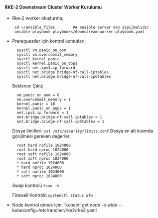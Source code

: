 #### RKE-2 Downstream Cluster Worker Kurulumu
- Rke-2 worker oluşturma;
   ```
    cd ~/ansible_files        ## ansible server dan yapılmalıdır
    ansible-playbook playbooks/downstream-worker-playbook.yaml
  ```

- Prerequestler için kontrol komutları;
  ```
    sysctl vm.panic_on_oom
    sysctl vm.overcommit_memory 
    sysctl kernel.panic 
    sysctl kernel.panic_on_oops 
    sysctl net.ipv4.ip_forward 
    sysctl net.bridge.bridge-nf-call-iptables 
    sysctl net.bridge.bridge-nf-call-ip6tables 
  ```
  Beklenen Çıktı;
  ```
    vm.panic_on_oom = 0
    vm.overcommit_memory = 1
    kernel.panic = 10
    kernel.panic_on_oops = 1
    net.ipv4.ip_forward = 1
    net.bridge.bridge-nf-call-iptables = 1
    net.bridge.bridge-nf-call-ip6tables = 1
  ```
  Dosya limitleri;
  `cat /etc/security/limits.conf`
  Dosya en alt kısımda görülmesi gereken değerler;
  ```
    root hard nofile 1024000
    root hard nproc 1024000
    root soft nofile 1024000
    root soft nproc 1024000
    * hard nofile 1024000
    * hard nproc 1024000
    * soft nofile 1024000
    * soft nproc 1024000
  ```
  Swap kontrolü
  `free -h`

  Firewall Kontrolü
  `systemctl status ufw `

- Node kontrol etmek için;
  `kubectl get node -o wide --kubeconfig=/etc/rancher/rke2/rke2.yaml